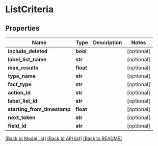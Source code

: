 # ListCriteria

## Properties
Name | Type | Description | Notes
------------ | ------------- | ------------- | -------------
**include_deleted** | **bool** |  | [optional] 
**label_list_name** | **str** |  | [optional] 
**max_results** | **float** |  | [optional] 
**type_name** | **str** |  | [optional] 
**fact_type** | **str** |  | [optional] 
**action_id** | **str** |  | [optional] 
**label_list_id** | **str** |  | [optional] 
**starting_from_timestamp** | **float** |  | [optional] 
**next_token** | **str** |  | [optional] 
**field_id** | **str** |  | [optional] 

[[Back to Model list]](../README.md#documentation-for-models) [[Back to API list]](../README.md#documentation-for-api-endpoints) [[Back to README]](../README.md)



